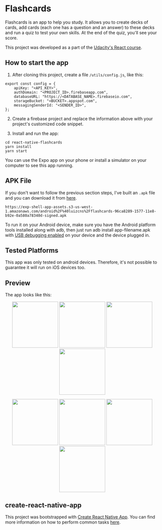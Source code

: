 # Flashcards
Flashcards is an app to help you study. It allows you to create decks of cards, add cards (each one has a question and an answer) to these decks and run a quiz to test your own skills. At the end of the quiz, you'll see your score.

This project was developed as a part of the [Udacity's React course](https://br.udacity.com/course/react-nanodegree--nd019).

## How to start the app
1. After cloning this project, create a file `/utils/config.js`, like this:
```
export const config = {
    apiKey: "<API_KEY>",
    authDomain: "<PROJECT_ID>.firebaseapp.com",
    databaseURL: "https://<DATABASE_NAME>.firebaseio.com",
    storageBucket: "<BUCKET>.appspot.com",
    messagingSenderId: "<SENDER_ID>",
};
```
2. Create a firebase project and replace the information above with your project's customized code snippet.

3. Install and run the app:
```
cd react-native-flashcards
yarn install
yarn start
```
You can use the Expo app on your phone or install a simulator on your computer to see this app running.

## APK File
If you don't want to follow the previous section steps, I've built an `.apk` file and you can download it from [here](https://exp-shell-app-assets.s3-us-west-1.amazonaws.com/android%2F%40luizcns%2Fflashcards-96ca8289-1577-11e8-b92e-0a580a78340d-signed.apk). 
```
https://exp-shell-app-assets.s3-us-west-1.amazonaws.com/android%2F%40luizcns%2Fflashcards-96ca8289-1577-11e8-b92e-0a580a78340d-signed.apk
```
To run it on your Android device, make sure you have the Android platform tools installed along with adb, then just run adb install app-filename.apk with [USB debugging enabled](https://developer.android.com/studio/run/device.html#device-developer-options) on your device and the device plugged in.

## Tested Platforms
This app was only tested on android devices. Therefore, it's not possible to guarantee it will run on iOS devices too.

## Preview
The app looks like this:
<p align="center">
    <img src="https://user-images.githubusercontent.com/12154623/36337029-495ca0b8-136d-11e8-9c00-f7b3e428f5e1.png" width=150 >
    <img src="https://user-images.githubusercontent.com/12154623/36337046-6b381dc0-136d-11e8-9a7e-a3c7dc399c48.png" width=150 >
    <img src="https://user-images.githubusercontent.com/12154623/36337059-878493b4-136d-11e8-937f-a0e43efd2591.png" width=150 >
    <img src="https://user-images.githubusercontent.com/12154623/36337072-a63415b4-136d-11e8-89d5-b45ba9b26651.png" width=150 >
</p> 
<p align="center">
    <img src="https://user-images.githubusercontent.com/12154623/36337075-c53980d4-136d-11e8-81e9-53b5a2a3c14e.png" width=150 >
    <img src="https://user-images.githubusercontent.com/12154623/36337174-32bf0f74-136f-11e8-812f-29e48557c626.png" width=150 >
    <img src="https://user-images.githubusercontent.com/12154623/36337177-49c64336-136f-11e8-8fa9-1a5be8e869ee.png" width=150 >
    <img src="https://user-images.githubusercontent.com/12154623/36337077-c79c0432-136d-11e8-8627-d6e6bec80cf4.png" width=150 >
</p> 

## create-react-native-app
This project was bootstrapped with [Create React Native App](https://github.com/react-community/create-react-native-app). You can find more information on how to perform common tasks [here](https://github.com/react-community/create-react-native-app/blob/master/react-native-scripts/template/README.md).